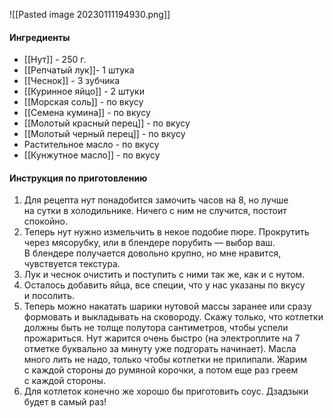 ![[Pasted image 20230111194930.png]]

#### Ингредиенты
- [[Нут]] - 250 г.
- [[Репчатый лук]]- 1 штука
- [[Чеснок]] - 3 зубчика
- [[Куринное яйцо]] - 2 штуки
- [[Морская соль]] - по вкусу
- [[Семена кумина]] - по вкусу
- [[Молотый красный перец]] - по вкусу
- [[Молотый черный перец]] - по вкусу
- Растительное масло - по вкусу
- [[Кунжутное масло]] - по вкусу


#### Инструкция по приготовлению
1. Для рецепта нут понадобится замочить часов на 8, но лучше на сутки в холодильнике. Ничего с ним не случится, постоит спокойно.
2. Теперь нут нужно измельчить в некое подобие пюре. Прокрутить через мясорубку, или в блендере порубить — выбор ваш. В блендере получается довольно крупно, но мне нравится, чувствуется текстура.
3. Лук и чеснок очистить и поступить с ними так же, как и с нутом.
4. Осталось добавить яйца, все специи, что у нас указаны по вкусу и посолить.
5. Теперь можно накатать шарики нутовой массы заранее или сразу формовать и выкладывать на сковороду. Скажу только, что котлетки должны быть не толще полутора сантиметров, чтобы успели прожариться. Нут жарится очень быстро (на электроплите на 7 отметке буквально за минуту уже подгорать начинает). Масла много лить не надо, только чтобы котлетки не прилипали. Жарим с каждой стороны до румяной корочки, а потом еще раз греем с каждой стороны.
6. Для котлеток конечно же хорошо бы приготовить соус. Дзадзыки будет в самый раз!